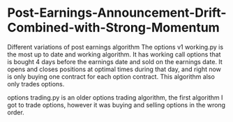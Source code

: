 # Post-Earnings-Announcement-Drift-Combined-with-Strong-Momentum
Different variations of post earnings algorithm
The options v1 working.py is the most up to date and working algorithm. It has working call options that is bought 4 days before the earnings date and sold on the earnings date. It opens and closes positions at optimal times during that day, and right now is only buying one contract for each option contract. This algorithm also only trades options.

options trading.py is an older options trading algorithm, the first algorithm I got to trade options, however it was buying and selling options in the wrong order.
